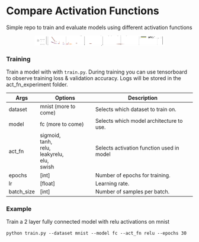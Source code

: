 # Compare Activation Functions
Simple repo to train and evaluate models using different activation functions

<p align="center">
<img src="./plots/FC_train_loss.png" height=27 width=350>
</p>

### Training

Train a model with with `train.py`. During training you can use tensorboard to observe training loss & validation accuracy.  Logs will be stored in the act_fn_experiment folder.

| Args 	| Options 	| Description 	|
|---------|--------|----------------------------------------------------|
| dataset 	| mnist (more to come) 	| Selects which dataset to train on. 	|
| model 	| fc (more to come) 	| Selects which model architecture to use. 	|
| act_fn 	| sigmoid, <br>tanh, <br>relu, <br>leakyrelu, <br>elu, <br>swish 	| Selects activation function used in model	|
| epochs 	| [int] 	| Number of epochs for training. 	|
| lr 	| [float] 	| Learning rate. 	|
| batch_size 	| [int] 	| Number of samples per batch. 	| 

### Example
Train a 2 layer fully connected model with relu activations on mnist
```
python train.py --dataset mnist --model fc --act_fn relu --epochs 30

